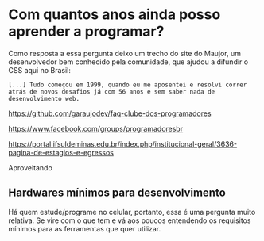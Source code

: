 # Com quantos anos ainda posso aprender a programar?

Como resposta a essa pergunta deixo um trecho do site do Maujor, um desenvolvedor bem conhecido pela comunidade, que ajudou a difundir o CSS aqui no Brasil:

    [...] Tudo começou em 1999, quando eu me aposentei e resolvi correr atrás de novos desafios já com 56 anos e sem saber nada de desenvolvimento web.

https://github.com/garaujodev/faq-clube-dos-programadores

https://www.facebook.com/groups/programadoresbr

https://portal.ifsuldeminas.edu.br/index.php/institucional-geral/3636-pagina-de-estagios-e-egressos


Aproveitando

## Hardwares mínimos para desenvolvimento

Há quem estude/programe no celular, portanto, essa é uma pergunta muito relativa. Se vire com o que tem e vá aos poucos entendendo os requisitos mínimos para as ferramentas que quer utilizar.

